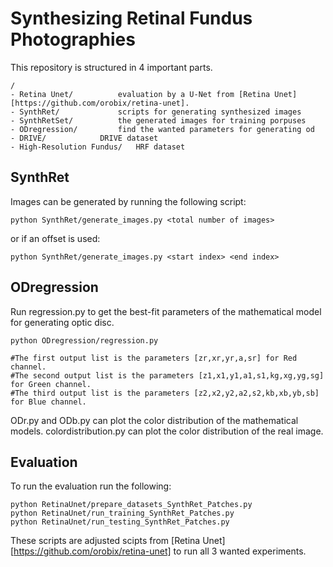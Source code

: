 # Synthesizing Retinal Fundus Photographies

This repository is structured in 4 important parts. 

    /
    - Retina Unet/          evaluation by a U-Net from [Retina Unet][https://github.com/orobix/retina-unet].
    - SynthRet/             scripts for generating synthesized images
    - SynthRetSet/          the generated images for training porpuses
    - ODregression/         find the wanted parameters for generating od
    - DRIVE/			DRIVE dataset
    - High-Resolution Fundus/ 	HRF dataset

## SynthRet

Images can be generated by running the following script:

    python SynthRet/generate_images.py <total number of images>

or if an offset is used:

    python SynthRet/generate_images.py <start index> <end index>
    
## ODregression

Run regression.py to get the best-fit parameters of the mathematical model for generating optic disc. 

    python ODregression/regression.py
    
    #The first output list is the parameters [zr,xr,yr,a,sr] for Red channel. 
    #The second output list is the parameters [z1,x1,y1,a1,s1,kg,xg,yg,sg] for Green channel. 
    #The third output list is the parameters [z2,x2,y2,a2,s2,kb,xb,yb,sb] for Blue channel.

ODr.py and ODb.py can plot the color distribution of the mathematical models. colordistribution.py can plot the color distribution of the real image.

## Evaluation

To run the evaluation run the following:

    python RetinaUnet/prepare_datasets_SynthRet_Patches.py
    python RetinaUnet/run_training_SynthRet_Patches.py
    python RetinaUnet/run_testing_SynthRet_Patches.py

These scripts are adjusted scipts from [Retina Unet][https://github.com/orobix/retina-unet] to run all 3 wanted experiments.